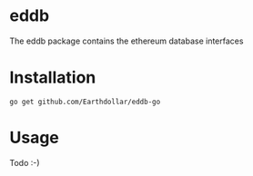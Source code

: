 # eddb

The eddb package contains the ethereum database interfaces

# Installation

`go get github.com/Earthdollar/eddb-go`

# Usage

Todo :-)
